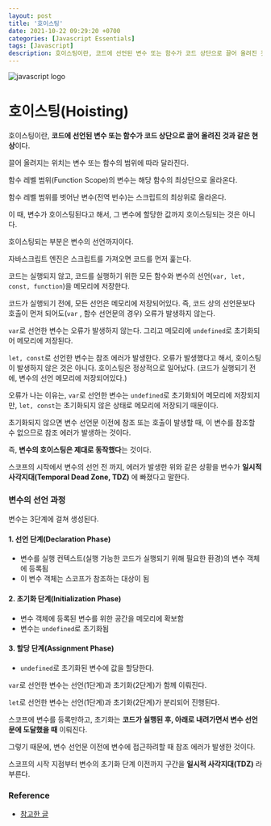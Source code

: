 ```yaml
---
layout: post
title: '호이스팅'
date: 2021-10-22 09:29:20 +0700
categories: [Javascript Essentials]
tags: [Javascript]
description: 호이스팅이란, 코드에 선언된 변수 또는 함수가 코드 상단으로 끌어 올려진 것과 같은 현상이다.
---
```


<img src="/var-let-const/javascript-logo.jpg" alt="javascript logo">

# 호이스팅(Hoisting)

호이스팅이란, **코드에 선언된 변수 또는 함수가 코드 상단으로 끌어 올려진 것과 같은 현상**이다.

끌어 올려지는 위치는 변수 또는 함수의 범위에 따라 달라진다.

함수 레벨 범위(Function Scope)의 변수는 해당 함수의 최상단으로 올라온다.

함수 레벨 범위를 벗어난 변수(전역 번수)는 스크립트의 최상위로 올라온다.

이 때, 변수가 호이스팅된다고 해서, 그 변수에 할당한 값까지 호이스팅되는 것은 아니다.

호이스팅되는 부분은 변수의 선언까지이다.

자바스크립트 엔진은 스크립트를 가져오면 코드를 먼저 훑는다.

코드는 실행되지 않고, 코드를 실행하기 위한 모든 함수와 변수의 선언(`var, let, const, function`)을 메모리에 저장한다.

코드가 실행되기 전에, 모든 선언은 메모리에 저장되어있다. 즉, 코드 상의 선언문보다 호출이 먼저 되어도(`var` , 함수 선언문의 경우) 오류가 발생하지 않는다.

`var`로 선언한 변수는 오류가 발생하지 않는다. 그리고 메모리에 `undefined`로 초기화되어 메모리에 저장된다.

`let, const`로 선언한 변수는 참조 에러가 발생한다. 오류가 발생했다고 해서, 호이스팅이 발생하지 않은 것은 아니다. 호이스팅은 정상적으로 일어났다. (코드가 실행되기 전에, 변수의 선언 메모리에 저장되어있다.)

오류가 나는 이유는, `var`로 선언한 변수는 `undefined`로 초기화되어 메모리에 저장되지만, `let, const`는 초기화되지 않은 상태로 메모리에 저장되기 때문이다.

초기화되지 않으면 변수 선언문 이전에 참조 또는 호출이 발생할 때, 이 변수를 참조할 수 없으므로 참조 에러가 발생하는 것이다.

즉, **변수의 호이스팅은 제대로 동작했다**는 것이다.

스코프의 시작에서 변수의 선언 전 까지, 에러가 발생한 위와 같은 상황을 변수가 **일시적 사각지대(Temporal Dead Zone, TDZ)** 에 빠졌다고 말한다.

### 변수의 선언 과정

변수는 3단계에 걸쳐 생성된다.

#### 1. 선언 단계(Declaration Phase)

- 변수를 실행 컨텍스트(실행 가능한 코드가 실행되기 위해 필요한 환경)의 변수 객체에 등록됨
- 이 변수 객체는 스코프가 참조하는 대상이 됨

#### 2. 초기화 단계(Initialization Phase)

- 변수 객체에 등록된 변수를 위한 공간을 메모리에 확보함
- 변수는 `undefined`로 초기화됨

#### 3. 할당 단계(Assignment Phase)

- `undefined`로 초기화된 변수에 값을 할당한다.

`var`로 선언한 변수는 선언(1단계)과 초기화(2단계)가 함께 이뤄진다.

`let`로 선언한 변수는 선언(1단계)과 초기화(2단계)가 분리되어 진행된다.

스코프에 변수를 등록만하고, 초기화는 **코드가 실행된 후, 아래로 내려가면서 변수 선언문에 도달했을 때** 이뤄진다.

그렇기 때문에, 변수 선언문 이전에 변수에 접근하려할 때 참조 에러가 발생한 것이다.

스코프의 시작 지점부터 변수의 초기화 단계 이전까지 구간을 **일시적 사각지대(TDZ)** 라 부른다.

### Reference

- <a href="https://hanamon.kr/javascript-%ED%98%B8%EC%9D%B4%EC%8A%A4%ED%8C%85%EC%9D%B4%EB%9E%80-hoisting/" target="_blank" rel="noopener">참고한 글</a>
